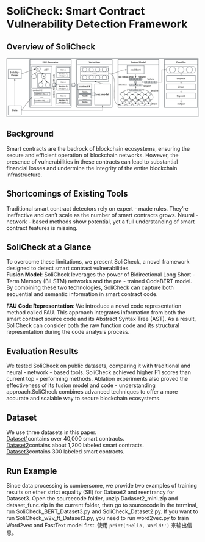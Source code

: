 # SoliCheck: Smart Contract Vulnerability Detection Framework
## Overview of SoliCheck
<img src="./model.png">

## Background

Smart contracts are the bedrock of blockchain ecosystems, ensuring the secure and efficient operation of blockchain networks. However, the presence of vulnerabilities in these contracts can lead to substantial financial losses and undermine the integrity of the entire blockchain infrastructure.

## Shortcomings of Existing Tools

Traditional smart contract detectors rely on expert - made rules. They’re ineffective and can’t scale as the number of smart contracts grows. Neural - network - based methods show potential, yet a full understanding of smart contract features is missing.

## SoliCheck at a Glance

To overcome these limitations, we present SoliCheck, a novel framework designed to detect smart contract vulnerabilities.<br>
**Fusion Model**: SoliCheck leverages the power of Bidirectional Long Short - Term Memory (BiLSTM) networks and the pre - trained CodeBERT model. By combining these two technologies, SoliCheck can capture both sequential and semantic information in smart contract code.

**FAU Code Representation**: We introduce a novel code representation method called FAU. This approach integrates information from both the smart contract source code and its Abstract Syntax Tree (AST). As a result, SoliCheck can consider both the raw function code and its structural representation during the code analysis process.

## Evaluation Results

We tested SoliCheck on public datasets, comparing it with traditional and neural - network - based tools. SoliCheck achieved higher F1 scores than current top - performing methods. Ablation experiments also proved the effectiveness of its fusion model and code - understanding approach.SoliCheck combines advanced techniques to offer a more accurate and scalable way to secure blockchain ecosystems.


## Dataset
We use three datasets in this paper. <br>
[Dataset1](https://github.com/Messi-Q/Smart-Contract-Dataset)contains over 40,000 smart contracts. <br>
[Dataset2](https://github.com/Messi-Q/Smart-Contract-Dataset)contains about 1,200 labeled smart contracts. <br>
[Dataset3](https://figshare.com/articles/software/scvhunter/24566893/1?file=43154218)contains 300 labeled smart contracts.

## Run Example
Since data processing is cumbersome, we provide two examples of training results on ether strict equality (SE) for Dataset2 and reentrancy for Dataset3. Open the sourcecode folder, unzip Dadaset2_mini.zip and dataset_func.zip in the current folder, then go to sourcecode in the terminal, run SoliCheck_BERT_Dataset3.py and SoliCheck_Dataset2.py. If you want to run SoliCheck_w2v_ft_Dataset3.py, you need to run word2vec.py to train Word2vec and FastText model first.
使用 `print('Hello, World!')` 来输出信息。
